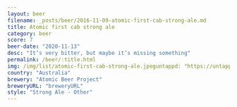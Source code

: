 ```yaml
---
layout: beer
filename: _posts/beer/2016-11-09-atomic-first-cab-strong-ale.md
title: Atomic first cab strong ale
category: beer
score: 7
beer-date: "2020-11-13"
desc: "It’s very bitter, but maybe it’s missing something"
permalink: /beer/:title.html
img: /img/list/atomic-first-cab-strong-ale.jpeguntappd: "https://untappd.com/b/atomic-beer-project-first-cab/4014262"
country: "Australia"
brewery: "Atomic Beer Project"
breweryURL: "breweryURL"
style: "Strong Ale - Other"
---
```

